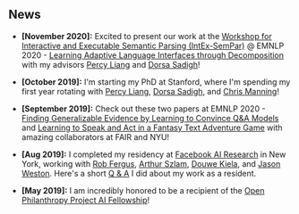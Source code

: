 ## News
- **[November 2020]:** Excited to present our work at the [Workshop for Interactive and Executable Semantic Parsing (IntEx-SemPar)](https://intex-sempar.github.io/) @ EMNLP 2020 - [Learning Adaptive Language Interfaces through Decomposition](https://arxiv.org/abs/2010.05190) with my advisors [Percy Liang](https://cs.stanford.edu/~pliang/) and [Dorsa Sadigh](https://dorsa.fyi/)!

- **[October 2019]:** I'm starting my PhD at Stanford, where I'm spending my first year rotating with [Percy Liang](https://cs.stanford.edu/~pliang/), [Dorsa Sadigh](https://dorsa.fyi/), and [Chris Manning](https://nlp.stanford.edu/manning/)!

- **[September 2019]:** Check out these two papers at EMNLP 2020 - [Finding Generalizable Evidence by Learning to Convince Q&A Models](https://arxiv.org/abs/1909.05863) and [Learning to Speak and Act in a Fantasy Text Adventure Game](https://arxiv.org/abs/1903.03094) with amazing collaborators at FAIR and NYU!  

- **[Aug 2019]:** I completed my residency at [Facebook AI Research](https://research.fb.com/category/facebook-ai-research/) in 
New York, working with [Rob Fergus](https://cs.nyu.edu/~fergus/pmwiki/pmwiki.php), 
[Arthur Szlam](https://scholar.google.com/citations?user=u3-FxUgAAAAJ&hl=en), 
[Douwe Kiela](https://douwekiela.github.io/), and [Jason Weston](http://www.thespermwhale.com/jaseweston/). Here's a
short [Q & A](https://research.fb.com/qa-with-facebook-ai-residents-tatiana-likhomanenko-and-siddharth-karamcheti/) I did about my work as a resident.

- **[May 2019]:** I am incredibly honored to be a recipient of the [Open Philanthropy Project AI Fellowship](https://www.openphilanthropy.org/focus/global-catastrophic-risks/potential-risks-advanced-artificial-intelligence/the-open-phil-ai-fellowship#Class)!
